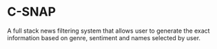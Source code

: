 # C-SNAP
A full stack news filtering system that allows user to generate the exact information based on genre, sentiment and names selected by user. 
